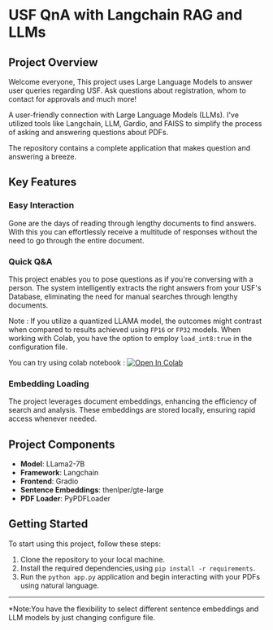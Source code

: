 # USF QnA with Langchain RAG and LLMs
## Project Overview
Welcome everyone, This project uses Large Language Models to answer user queries regarding USF. Ask questions about registration, whom to contact for approvals and much more!

A user-friendly connection with Large Language Models (LLMs). I've utilized tools like Langchain, LLM, Gardio, and FAISS to simplify the process of asking and answering questions about PDFs. 


The repository contains a complete application that makes question and answering a breeze.



## Key Features

### Easy Interaction

Gone are the days of reading through lengthy documents to find answers. With this you can effortlessly receive a multitude of responses without the need to go through the entire document.

### Quick Q&A

This project enables you to pose questions as if you're conversing with a person. The system intelligently extracts the right answers from your USF's Database, eliminating the need for manual searches through lengthy documents.

Note : If you utilize a quantized LLAMA model, the outcomes might contrast when compared to results achieved using `FP16` or `FP32` models. When working with Colab, you have the option to employ `load_int8:true` in the configuration file.

You can try using colab notebook : <a target="_blank" href="https://colab.research.google.com/drive/1KT1McE-o0DPxw_4VYKgvYEGQBInkMtuQ?usp=sharing">
  <img src="https://colab.research.google.com/assets/colab-badge.svg" alt="Open In Colab"/>
</a>


### Embedding Loading

The project leverages document embeddings, enhancing the efficiency of search and analysis. These embeddings are stored locally, ensuring rapid access whenever needed.


## Project Components

- **Model**: LLama2-7B
- **Framework**: Langchain
- **Frontend**: Gradio
- **Sentence Embeddings**: thenlper/gte-large
- **PDF Loader**: PyPDFLoader


## Getting Started

To start using this project, follow these steps:

1. Clone the repository to your local machine.
2. Install the required dependencies,using  ```pip install -r requirements```.
3. Run the ```python app.py``` application and begin interacting with your PDFs using natural language.

---

*Note:You have the flexibility to select different sentence embeddings and LLM models by just changing configure file.
